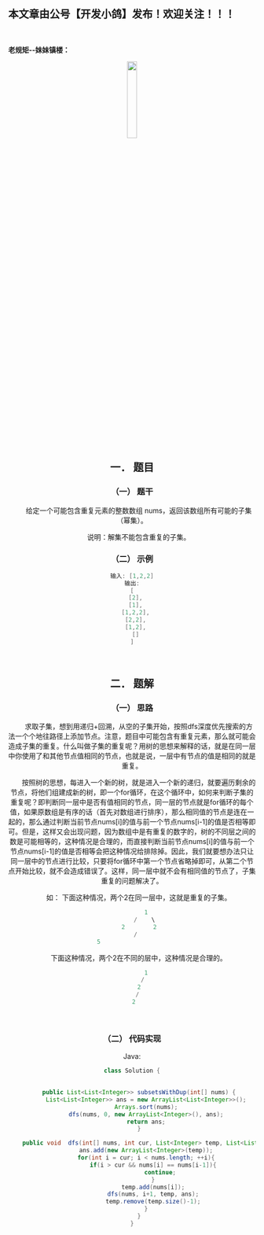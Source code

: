 ﻿## 本文章由公号【开发小鸽】发布！欢迎关注！！！

<br>

**老规矩--妹妹镇楼：**
<center>
<img src="https://img-blog.csdnimg.cn/20200721223424816.JPG"   width="20%">

## 一．	题目
### （一）	题干

&nbsp;  &nbsp;  &nbsp;  &nbsp;给定一个可能包含重复元素的整数数组 nums，返回该数组所有可能的子集（幂集）。

&nbsp;  &nbsp;  &nbsp;  &nbsp;说明：解集不能包含重复的子集。
<br>


### （二）	示例

```cpp
输入: [1,2,2]
输出:
[
  [2],
  [1],
  [1,2,2],
  [2,2],
  [1,2],
  []
]
```
<br>



## 二．	题解
### （一）	思路
&nbsp;  &nbsp;  &nbsp;  &nbsp;求取子集，想到用递归+回溯，从空的子集开始，按照dfs深度优先搜索的方法一个个地往路径上添加节点。注意，题目中可能包含有重复元素，那么就可能会造成子集的重复。什么叫做子集的重复呢？用树的思想来解释的话，就是在同一层中你使用了和其他节点值相同的节点，也就是说，一层中有节点的值是相同的就是重复。
<br>



&nbsp;  &nbsp;  &nbsp;  &nbsp;按照树的思想，每进入一个新的树，就是进入一个新的递归，就要遍历剩余的节点，将他们组建成新的树，即一个for循环，在这个循环中，如何来判断子集的重复呢？即判断同一层中是否有值相同的节点，同一层的节点就是for循环的每个值，如果原数组是有序的话（首先对数组进行排序），那么相同值的节点是连在一起的，那么通过判断当前节点nums[i]的值与前一个节点nums[i-1]的值是否相等即可。但是，这样又会出现问题，因为数组中是有重复的数字的，树的不同层之间的数是可能相等的，这种情况是合理的，而直接判断当前节点nums[i]的值与前一个节点nums[i-1]的值是否相等会把这种情况给排除掉。因此，我们就要想办法只让同一层中的节点进行比较，只要将for循环中第一个节点省略掉即可，从第二个节点开始比较，就不会造成错误了。这样，同一层中就不会有相同值的节点了，子集重复的问题解决了。
<br>



&nbsp;  &nbsp;  &nbsp;  &nbsp;如： 下面这种情况，两个2在同一层中，这就是重复的子集。

```cpp
		 1 
	   /    \
	2		 2
  /
5					
```

&nbsp;  &nbsp;  &nbsp;  &nbsp;下面这种情况，两个2在不同的层中，这种情况是合理的。

```cpp
		1
	  /
	2
   /
 2
```
<br>



### （二）	代码实现

Java:

```java
class Solution {

    
    public List<List<Integer>> subsetsWithDup(int[] nums) {
        List<List<Integer>> ans = new ArrayList<List<Integer>>();
        Arrays.sort(nums);
        dfs(nums, 0, new ArrayList<Integer>(), ans);
        return ans;
    }

    public void  dfs(int[] nums, int cur, List<Integer> temp, List<List<Integer>> ans){
        ans.add(new ArrayList<Integer>(temp));
        for(int i = cur; i < nums.length; ++i){
            if(i > cur && nums[i] == nums[i-1]){
                continue;
            }
            temp.add(nums[i]);
            dfs(nums, i+1, temp, ans);
            temp.remove(temp.size()-1);
        }
    }
}
```





